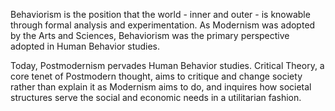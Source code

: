 
Behaviorism is the position that the world - inner and outer - is knowable through formal analysis and experimentation. As Modernism was adopted by the Arts and Sciences, Behaviorism was the primary perspective adopted in Human Behavior studies.

Today, Postmodernism pervades Human Behavior studies. Critical Theory, a core tenet of Postmodern thought, aims to critique and change society rather than explain it as Modernism aims to do, and inquires how societal structures serve the social and economic needs in a utilitarian fashion.
